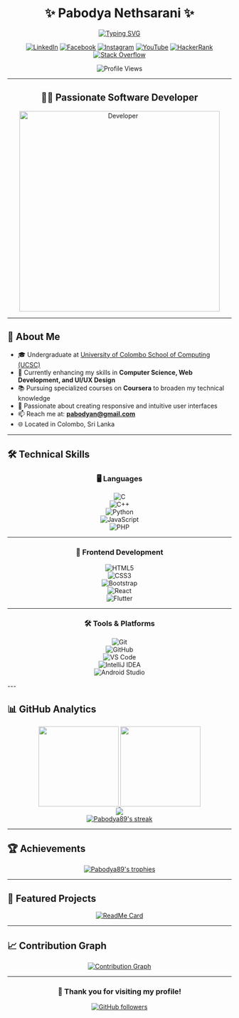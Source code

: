 # <div align="center">✨ Pabodya Nethsarani ✨</div>

<div align="center">
  
[![Typing SVG](https://readme-typing-svg.herokuapp.com?font=Fira+Code&weight=600&size=28&pause=1000&color=6A5ACD&center=true&vCenter=true&random=false&width=600&lines=Frontend+Developer;Computer+Science+Student;UCSC+Undergraduate;Lifelong+Learner)](https://git.io/typing-svg)

[![LinkedIn](https://img.shields.io/badge/LinkedIn-0077B5?style=for-the-badge&logo=linkedin&logoColor=white)](https://linkedin.com/in/pabodya-nethsarani)
[![Facebook](https://img.shields.io/badge/Facebook-1877F2?style=for-the-badge&logo=facebook&logoColor=white)](https://facebook.com/pabodya.nethsarani)
[![Instagram](https://img.shields.io/badge/Instagram-E4405F?style=for-the-badge&logo=instagram&logoColor=white)](https://instagram.com/pabodya.nethsarani)
[![YouTube](https://img.shields.io/badge/YouTube-FF0000?style=for-the-badge&logo=youtube&logoColor=white)](https://www.youtube.com/@ganansusthare)
[![HackerRank](https://img.shields.io/badge/-Hackerrank-2EC866?style=for-the-badge&logo=HackerRank&logoColor=white)](https://www.hackerrank.com/pabodyan)
[![Stack Overflow](https://img.shields.io/badge/Stack_Overflow-FE7A16?style=for-the-badge&logo=stack-overflow&logoColor=white)](https://stackoverflow.com/users/23750970/pabodya-nethsarani)

</div>

<div align="center">
  <img src="https://komarev.com/ghpvc/?username=Pabodya89&label=Profile%20Views&color=6A5ACD&style=flat" alt="Profile Views" />
</div>

---

## <div align="center">👩‍💻 Passionate Software Developer </div>

<div align="center">
  <img src="https://cdn.dribbble.com/users/4055494/screenshots/15215756/media/d2b66c4ca0192aa26d103448b3d1518b.gif" width="450" alt="Developer" />
</div>

---

## 🚀 About Me

<div align="left">

- 🎓 Undergraduate at [University of Colombo School of Computing (UCSC)](https://ucsc.cmb.ac.lk)
- 🌱 Currently enhancing my skills in **Computer Science, Web Development, and UI/UX Design**
- 📚 Pursuing specialized courses on **Coursera** to broaden my technical knowledge
- 💼 Passionate about creating responsive and intuitive user interfaces
- 📫 Reach me at: **pabodyan@gmail.com**
- 🌐 Located in Colombo, Sri Lanka

</div>

---

## 🛠️ Technical Skills

<div align="center">

### 🖥️ Languages  
![C](https://img.shields.io/badge/C-00599C?style=for-the-badge&logo=c&logoColor=white)  
![C++](https://img.shields.io/badge/C%2B%2B-00599C?style=for-the-badge&logo=c%2B%2B&logoColor=white)  
![Python](https://img.shields.io/badge/Python-FFD43B?style=for-the-badge&logo=python&logoColor=blue)  
![JavaScript](https://img.shields.io/badge/JavaScript-F7DF1E?style=for-the-badge&logo=javascript&logoColor=black)  
![PHP](https://img.shields.io/badge/PHP-777BB4?style=for-the-badge&logo=php&logoColor=white)

---

### 🎨 Frontend Development  
![HTML5](https://img.shields.io/badge/HTML5-E34F26?style=for-the-badge&logo=html5&logoColor=white)  
![CSS3](https://img.shields.io/badge/CSS3-1572B6?style=for-the-badge&logo=css3&logoColor=white)  
![Bootstrap](https://img.shields.io/badge/Bootstrap-563D7C?style=for-the-badge&logo=bootstrap&logoColor=white)  
![React](https://img.shields.io/badge/React-20232A?style=for-the-badge&logo=react&logoColor=61DAFB)  
![Flutter](https://img.shields.io/badge/Flutter-02569B?style=for-the-badge&logo=flutter&logoColor=white)

---

### 🛠️ Tools & Platforms  
![Git](https://img.shields.io/badge/GIT-E44C30?style=for-the-badge&logo=git&logoColor=white)  
![GitHub](https://img.shields.io/badge/GitHub-100000?style=for-the-badge&logo=github&logoColor=white)  
![VS Code](https://img.shields.io/badge/VSCode-0078D4?style=for-the-badge&logo=visual%20studio%20code&logoColor=white)  
![IntelliJ IDEA](https://img.shields.io/badge/IntelliJIDEA-000000?style=for-the-badge&logo=intellijidea&logoColor=white)  
![Android Studio](https://img.shields.io/badge/Android%20Studio-3DDC84?style=for-the-badge&logo=android-studio&logoColor=white)

</div>
---

## 📊 GitHub Analytics

<div align="center">
  <a href="https://github.com/Pabodya89">
    <img height="180em" src="https://github-readme-stats.vercel.app/api?username=Pabodya89&show_icons=true&theme=tokyonight&include_all_commits=true&count_private=true"/>
    <img height="180em" src="https://github-readme-stats.vercel.app/api/top-langs/?username=Pabodya89&layout=compact&langs_count=8&theme=tokyonight"/>
  </a>
</div>

<div align="center">
  <a href="https://github.com/Pabodya89">
    <img src="https://github-profile-summary-cards.vercel.app/api/cards/profile-details?username=Pabodya89&theme=tokyonight" />
  </a>
</div>

<div align="center">
  <a href="https://github.com/Pabodya89">
    <img src="https://github-readme-streak-stats.herokuapp.com/?user=Pabodya89&theme=tokyonight" alt="Pabodya89's streak" />
  </a>
</div>

---

## 🏆 Achievements

<div align="center">
  <a href="https://github.com/Pabodya89">
    <img src="https://github-profile-trophy.vercel.app/?username=Pabodya89&theme=algolia&column=7" alt="Pabodya89's trophies" />
  </a>
</div>

---

## 📌 Featured Projects

<div align="center">

[![ReadMe Card](https://github-readme-stats.vercel.app/api/pin/?username=Pabodya89&repo=Pabodya89&theme=tokyonight)](https://github.com/Pabodya89/Pabodya89)

</div>

---

## 📈 Contribution Graph

<div align="center">
  <a href="https://github.com/Pabodya89">
    <img src="https://github-readme-activity-graph.vercel.app/graph?username=Pabodya89&bg_color=1a1b27&color=70a5fd&line=bf91f3&point=70a5fd&area=true&hide_border=true" alt="Contribution Graph" />
  </a>
</div>

---

<div align="center">
  
### 💖 Thank you for visiting my profile!

[![GitHub followers](https://img.shields.io/github/followers/Pabodya89?label=Follow&style=social)](https://github.com/Pabodya89)

</div>
